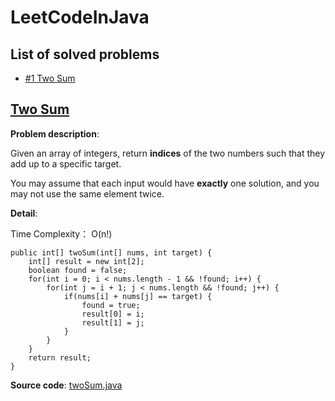 # LeetCodeInJava

## List of solved problems

* [#1 Two Sum](#two-sum)

## [Two Sum](https://leetcode.com/problems/two-sum/description/)
**Problem description**:

Given an array of integers, return **indices** of the two numbers such that they add up to a specific target.

You may assume that each input would have **exactly** one solution, and you may not use the same element twice.

**Detail**:

Time Complexity： O(n!)
```
public int[] twoSum(int[] nums, int target) {
	int[] result = new int[2];
	boolean found = false;
	for(int i = 0; i < nums.length - 1 && !found; i++) {
		for(int j = i + 1; j < nums.length && !found; j++) {
			if(nums[i] + nums[j] == target) {
				found = true;
				result[0] = i;
				result[1] = j;
			}
		}
	}
	return result;
}
```

**Source code**:
[twoSum.java](source/twoSum.java)

